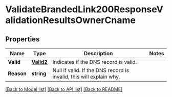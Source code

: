 # ValidateBrandedLink200ResponseValidationResultsOwnerCname

## Properties

Name | Type | Description | Notes
------------ | ------------- | ------------- | -------------
**Valid** | [**Valid2**](Valid2.md) | Indicates if the DNS record is valid. |
**Reason** | **string** | Null if valid. If the DNS record is invalid, this will explain why. |

[[Back to Model list]](../README.md#documentation-for-models) [[Back to API list]](../README.md#documentation-for-api-endpoints) [[Back to README]](../README.md)


